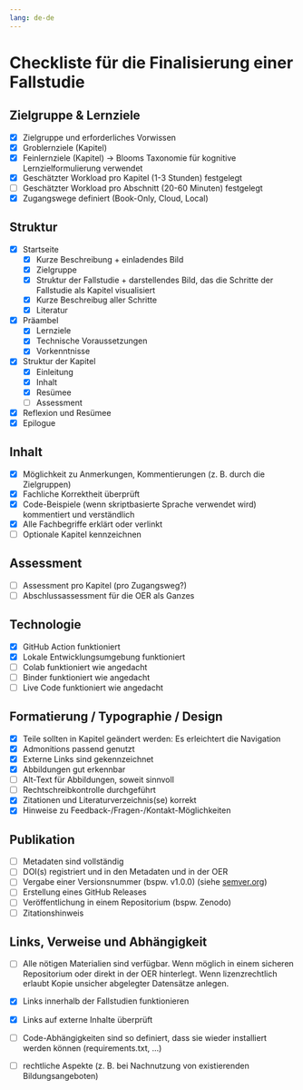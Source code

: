 ```yaml
---
lang: de-de
---
```

# Checkliste für die Finalisierung einer Fallstudie

## Zielgruppe & Lernziele
- [x] Zielgruppe und erforderliches Vorwissen
- [x] Groblernziele (Kapitel)
- [x] Feinlernziele (Kapitel) -> Blooms Taxonomie für kognitive Lernzielformulierung verwendet
- [x] Geschätzter Workload pro Kapitel (1-3 Stunden) festgelegt
- [ ] Geschätzter Workload pro Abschnitt (20-60 Minuten) festgelegt
- [x] Zugangswege definiert (Book-Only, Cloud, Local)

## Struktur
- [x] Startseite
  - [x] Kurze Beschreibung + einladendes Bild
  - [x] Zielgruppe
  - [x] Struktur der Fallstudie + darstellendes Bild, das die Schritte der Fallstudie als Kapitel visualisiert
  - [x] Kurze Beschreibug aller Schritte
  - [x] Literatur
- [x] Präambel
  - [x] Lernziele
  - [x] Technische Voraussetzungen
  - [x] Vorkenntnisse
- [x] Struktur der Kapitel
  - [x] Einleitung
  - [x] Inhalt
  - [x] Resümee
  - [ ] Assessment
- [x] Reflexion und Resümee
- [x] Epilogue

## Inhalt
- [x] Möglichkeit zu Anmerkungen, Kommentierungen (z. B. durch die Zielgruppen)
- [x] Fachliche Korrektheit überprüft
- [x] Code-Beispiele (wenn skriptbasierte Sprache verwendet wird) kommentiert und verständlich
- [x] Alle Fachbegriffe erklärt oder verlinkt
- [ ] Optionale Kapitel kennzeichnen

## Assessment
- [ ] Assessment pro Kapitel (pro Zugangsweg?)
- [ ] Abschlussassessment für die OER als Ganzes

## Technologie
- [x] GitHub Action funktioniert
- [x] Lokale Entwicklungsumgebung funktioniert
- [ ] Colab funktioniert wie angedacht
- [ ] Binder funktioniert wie angedacht
- [ ] Live Code funktioniert wie angedacht

## Formatierung / Typographie / Design
- [x] Teile sollten in Kapitel geändert werden: Es erleichtert die Navigation
- [x] Admonitions passend genutzt
- [x] Externe Links sind gekennzeichnet
- [x] Abbildungen gut erkennbar
- [ ] Alt-Text für Abbildungen, soweit sinnvoll
- [ ] Rechtschreibkontrolle durchgeführt
- [x] Zitationen und Literaturverzeichnis(se) korrekt
- [x] Hinweise zu Feedback-/Fragen-/Kontakt-Möglichkeiten

## Publikation
- [ ] Metadaten sind vollständig
- [ ] DOI(s) registriert und in den Metadaten und in der OER
- [ ] Vergabe einer Versionsnummer (bspw. v1.0.0) (siehe [semver.org](https://semver.org))
- [ ] Erstellung eines GitHub Releases
- [ ] Veröffentlichung in einem Repositorium (bspw. Zenodo)
- [ ] Zitationshinweis

## Links, Verweise und Abhängigkeit
- [ ] Alle nötigen Materialien sind verfügbar. Wenn möglich in einem sicheren Repositorium oder direkt in der OER hinterlegt. Wenn lizenzrechtlich erlaubt Kopie unsicher abgelegter Datensätze anlegen. 
- [x] Links innerhalb der Fallstudien funktionieren
- [x] Links auf externe Inhalte überprüft
- [ ] Code-Abhängigkeiten sind so definiert, dass sie wieder installiert werden können (requirements.txt, …)
- [ ] rechtliche Aspekte (z. B. bei Nachnutzung von existierenden Bildungsangeboten)

 